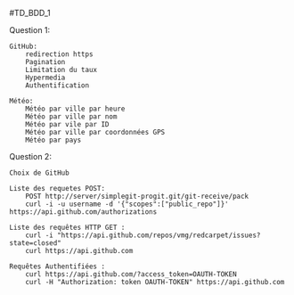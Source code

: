 #TD_BDD_1

Question 1:

	GitHub:
		redirection https
		Pagination
		Limitation du taux
		Hypermedia
		Authentification
		
	Météo:
		Météo par ville par heure
		Météo par ville par nom
		Météo par vile par ID
		Météo par ville par coordonnées GPS
		Météo par pays
		
Question 2:

	Choix de GitHub
	
	Liste des requetes POST:
		POST http://server/simplegit-progit.git/git-receive/pack
        curl -i -u username -d '{"scopes":["public_repo"]}' https://api.github.com/authorizations

    Liste des requêtes HTTP GET :
        curl -i "https://api.github.com/repos/vmg/redcarpet/issues?state=closed"
        curl https://api.github.com

    Requêtes Authentifiées :
        curl https://api.github.com/?access_token=OAUTH-TOKEN
        curl -H "Authorization: token OAUTH-TOKEN" https://api.github.com
